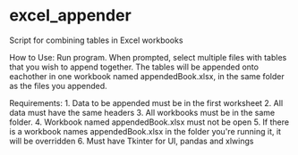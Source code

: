 # excel_appender
Script for combining tables in Excel workbooks

How to Use:
    Run program. When prompted, select multiple files 
    with tables that you wish to append together. The 
    tables will be appended onto eachother in one 
    workbook named appendedBook.xlsx, in the same 
    folder as the files you appended.

Requirements:
    1. Data to be appended must be in the first worksheet
    2. All data must have the same headers
    3. All workbooks must be in the same folder.
    4. Workbook named appendedBook.xlsx must not be open
    5. If there is a workbook names appendedBook.xlsx in 
       the folder you're running it, it will be 
       overridden
    6. Must have Tkinter for UI, pandas and xlwings
